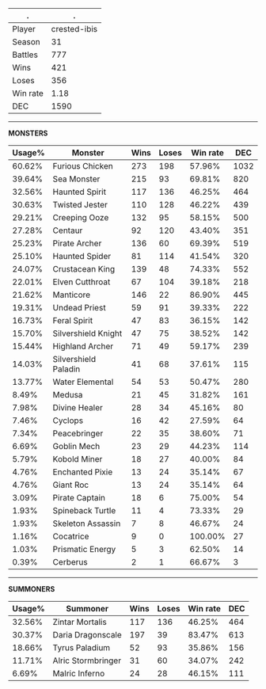 .|.
|-|-
Player|crested-ibis
Season|31
Battles|777
Wins|421
Loses|356
Win rate|1.18
DEC|1590

---
**MONSTERS**

Usage%|Monster|Wins|Loses|Win rate|DEC|
-|-|-|-|-|-|
60.62%|Furious Chicken|273|198|57.96%|1032|
39.64%|Sea Monster|215|93|69.81%|820|
32.56%|Haunted Spirit|117|136|46.25%|464|
30.63%|Twisted Jester|110|128|46.22%|439|
29.21%|Creeping Ooze|132|95|58.15%|500|
27.28%|Centaur|92|120|43.40%|351|
25.23%|Pirate Archer|136|60|69.39%|519|
25.10%|Haunted Spider|81|114|41.54%|320|
24.07%|Crustacean King|139|48|74.33%|552|
22.01%|Elven Cutthroat|67|104|39.18%|218|
21.62%|Manticore|146|22|86.90%|445|
19.31%|Undead Priest|59|91|39.33%|222|
16.73%|Feral Spirit|47|83|36.15%|142|
15.70%|Silvershield Knight|47|75|38.52%|142|
15.44%|Highland Archer|71|49|59.17%|239|
14.03%|Silvershield Paladin|41|68|37.61%|115|
13.77%|Water Elemental|54|53|50.47%|280|
8.49%|Medusa|21|45|31.82%|161|
7.98%|Divine Healer|28|34|45.16%|80|
7.46%|Cyclops|16|42|27.59%|64|
7.34%|Peacebringer|22|35|38.60%|71|
6.69%|Goblin Mech|23|29|44.23%|114|
5.79%|Kobold Miner|18|27|40.00%|84|
4.76%|Enchanted Pixie|13|24|35.14%|67|
4.76%|Giant Roc|13|24|35.14%|64|
3.09%|Pirate Captain|18|6|75.00%|54|
1.93%|Spineback Turtle|11|4|73.33%|29|
1.93%|Skeleton Assassin|7|8|46.67%|24|
1.16%|Cocatrice|9|0|100.00%|27|
1.03%|Prismatic Energy|5|3|62.50%|14|
0.39%|Cerberus|2|1|66.67%|3|

---
**SUMMONERS**

Usage%|Summoner|Wins|Loses|Win rate|DEC|
-|-|-|-|-|-|
32.56%|Zintar Mortalis|117|136|46.25%|464|
30.37%|Daria Dragonscale|197|39|83.47%|613|
18.66%|Tyrus Paladium|52|93|35.86%|156|
11.71%|Alric Stormbringer|31|60|34.07%|242|
6.69%|Malric Inferno|24|28|46.15%|111|
